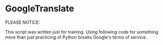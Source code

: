 # GoogleTranslate
PLEASE NOTICE:

This script was written just for training.
Using following code for something more than just practicing of Python breaks Google's terms of service.
